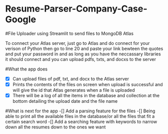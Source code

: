 # Resume-Parser-Company-Case-Google
#File Uploader using Streamlit to send files to MongoDB Atlas

To connect your Atlas server, just go to Atlas and do connect for your verison of Python
then go to line 20 and paste your link bewteen the quotes and put your password in and as long 
as you have the neccassary libraries it should connect and you can upload pdfs, txts, and docxs to the server

#What the app does
-[x] Can upload files of pdf, txt, and docx to the Atlas server
-[x] Prints the contents of the files on screen when upload is successful and will give the id that Atlas generates when a file is uploaded
-[x] There will be a log of all the items in the database and collection at the bottom detailing the upload date and the file name

#What is next for the app
-[] Add a parsing feature for the files
-[] Being able to print all the available files in the database/or all the files that fit a certain search word
-[] Add a searching feature with keywords to narrow down all the resumes down to the ones we want
